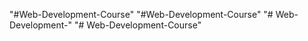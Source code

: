 "#Web-Development-Course" 
"#Web-Development-Course" 
"# Web-Development-" 
"# Web-Development-Course" 
